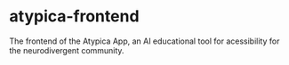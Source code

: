 # atypica-frontend
The frontend of the Atypica App, an AI educational tool for acessibility for the neurodivergent community. 
